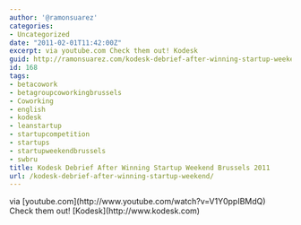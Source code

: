 ```yaml
---
author: '@ramonsuarez'
categories:
- Uncategorized
date: "2011-02-01T11:42:00Z"
excerpt: via youtube.com Check them out! Kodesk
guid: http://ramonsuarez.com/kodesk-debrief-after-winning-startup-weekend
id: 168
tags:
- betacowork
- betagroupcoworkingbrussels
- Coworking
- english
- kodesk
- leanstartup
- startupcompetition
- startups
- startupweekendbrussels
- swbru
title: Kodesk Debrief After Winning Startup Weekend Brussels 2011
url: /kodesk-debrief-after-winning-startup-weekend/
---
```


<div class="posterous_bookmarklet_entry"><div class="posterous_quote_citation">via [youtube.com](http://www.youtube.com/watch?v=V1Y0ppIBMdQ)</div>Check them out! [Kodesk](http://www.kodesk.com)

</div>